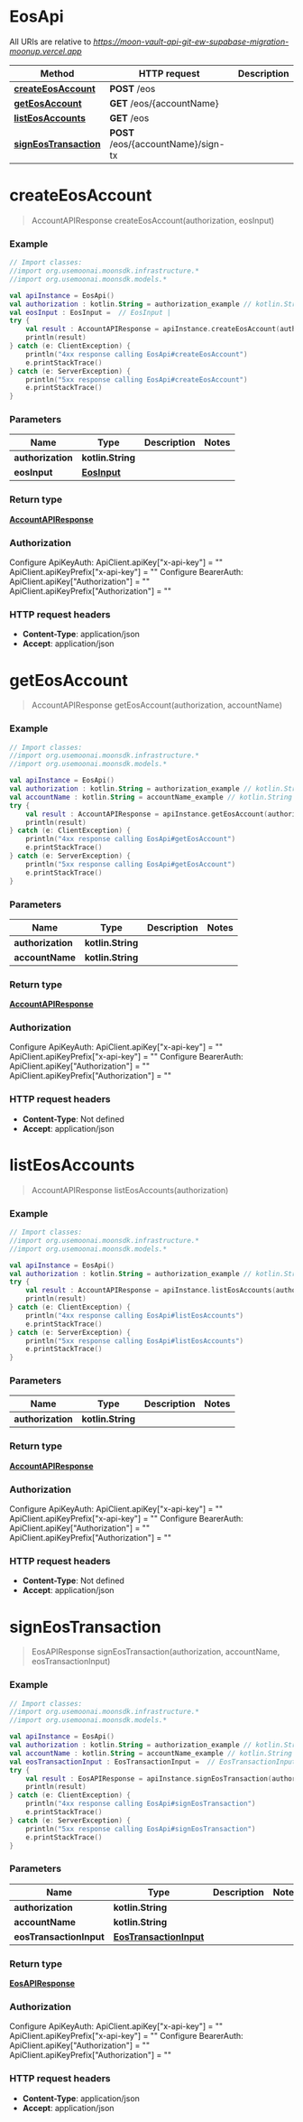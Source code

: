 # EosApi

All URIs are relative to *https://moon-vault-api-git-ew-supabase-migration-moonup.vercel.app*

Method | HTTP request | Description
------------- | ------------- | -------------
[**createEosAccount**](EosApi.md#createEosAccount) | **POST** /eos | 
[**getEosAccount**](EosApi.md#getEosAccount) | **GET** /eos/{accountName} | 
[**listEosAccounts**](EosApi.md#listEosAccounts) | **GET** /eos | 
[**signEosTransaction**](EosApi.md#signEosTransaction) | **POST** /eos/{accountName}/sign-tx | 


<a id="createEosAccount"></a>
# **createEosAccount**
> AccountAPIResponse createEosAccount(authorization, eosInput)



### Example
```kotlin
// Import classes:
//import org.usemoonai.moonsdk.infrastructure.*
//import org.usemoonai.moonsdk.models.*

val apiInstance = EosApi()
val authorization : kotlin.String = authorization_example // kotlin.String | 
val eosInput : EosInput =  // EosInput | 
try {
    val result : AccountAPIResponse = apiInstance.createEosAccount(authorization, eosInput)
    println(result)
} catch (e: ClientException) {
    println("4xx response calling EosApi#createEosAccount")
    e.printStackTrace()
} catch (e: ServerException) {
    println("5xx response calling EosApi#createEosAccount")
    e.printStackTrace()
}
```

### Parameters

Name | Type | Description  | Notes
------------- | ------------- | ------------- | -------------
 **authorization** | **kotlin.String**|  |
 **eosInput** | [**EosInput**](EosInput.md)|  |

### Return type

[**AccountAPIResponse**](AccountAPIResponse.md)

### Authorization


Configure ApiKeyAuth:
    ApiClient.apiKey["x-api-key"] = ""
    ApiClient.apiKeyPrefix["x-api-key"] = ""
Configure BearerAuth:
    ApiClient.apiKey["Authorization"] = ""
    ApiClient.apiKeyPrefix["Authorization"] = ""

### HTTP request headers

 - **Content-Type**: application/json
 - **Accept**: application/json

<a id="getEosAccount"></a>
# **getEosAccount**
> AccountAPIResponse getEosAccount(authorization, accountName)



### Example
```kotlin
// Import classes:
//import org.usemoonai.moonsdk.infrastructure.*
//import org.usemoonai.moonsdk.models.*

val apiInstance = EosApi()
val authorization : kotlin.String = authorization_example // kotlin.String | 
val accountName : kotlin.String = accountName_example // kotlin.String | 
try {
    val result : AccountAPIResponse = apiInstance.getEosAccount(authorization, accountName)
    println(result)
} catch (e: ClientException) {
    println("4xx response calling EosApi#getEosAccount")
    e.printStackTrace()
} catch (e: ServerException) {
    println("5xx response calling EosApi#getEosAccount")
    e.printStackTrace()
}
```

### Parameters

Name | Type | Description  | Notes
------------- | ------------- | ------------- | -------------
 **authorization** | **kotlin.String**|  |
 **accountName** | **kotlin.String**|  |

### Return type

[**AccountAPIResponse**](AccountAPIResponse.md)

### Authorization


Configure ApiKeyAuth:
    ApiClient.apiKey["x-api-key"] = ""
    ApiClient.apiKeyPrefix["x-api-key"] = ""
Configure BearerAuth:
    ApiClient.apiKey["Authorization"] = ""
    ApiClient.apiKeyPrefix["Authorization"] = ""

### HTTP request headers

 - **Content-Type**: Not defined
 - **Accept**: application/json

<a id="listEosAccounts"></a>
# **listEosAccounts**
> AccountAPIResponse listEosAccounts(authorization)



### Example
```kotlin
// Import classes:
//import org.usemoonai.moonsdk.infrastructure.*
//import org.usemoonai.moonsdk.models.*

val apiInstance = EosApi()
val authorization : kotlin.String = authorization_example // kotlin.String | 
try {
    val result : AccountAPIResponse = apiInstance.listEosAccounts(authorization)
    println(result)
} catch (e: ClientException) {
    println("4xx response calling EosApi#listEosAccounts")
    e.printStackTrace()
} catch (e: ServerException) {
    println("5xx response calling EosApi#listEosAccounts")
    e.printStackTrace()
}
```

### Parameters

Name | Type | Description  | Notes
------------- | ------------- | ------------- | -------------
 **authorization** | **kotlin.String**|  |

### Return type

[**AccountAPIResponse**](AccountAPIResponse.md)

### Authorization


Configure ApiKeyAuth:
    ApiClient.apiKey["x-api-key"] = ""
    ApiClient.apiKeyPrefix["x-api-key"] = ""
Configure BearerAuth:
    ApiClient.apiKey["Authorization"] = ""
    ApiClient.apiKeyPrefix["Authorization"] = ""

### HTTP request headers

 - **Content-Type**: Not defined
 - **Accept**: application/json

<a id="signEosTransaction"></a>
# **signEosTransaction**
> EosAPIResponse signEosTransaction(authorization, accountName, eosTransactionInput)



### Example
```kotlin
// Import classes:
//import org.usemoonai.moonsdk.infrastructure.*
//import org.usemoonai.moonsdk.models.*

val apiInstance = EosApi()
val authorization : kotlin.String = authorization_example // kotlin.String | 
val accountName : kotlin.String = accountName_example // kotlin.String | 
val eosTransactionInput : EosTransactionInput =  // EosTransactionInput | 
try {
    val result : EosAPIResponse = apiInstance.signEosTransaction(authorization, accountName, eosTransactionInput)
    println(result)
} catch (e: ClientException) {
    println("4xx response calling EosApi#signEosTransaction")
    e.printStackTrace()
} catch (e: ServerException) {
    println("5xx response calling EosApi#signEosTransaction")
    e.printStackTrace()
}
```

### Parameters

Name | Type | Description  | Notes
------------- | ------------- | ------------- | -------------
 **authorization** | **kotlin.String**|  |
 **accountName** | **kotlin.String**|  |
 **eosTransactionInput** | [**EosTransactionInput**](EosTransactionInput.md)|  |

### Return type

[**EosAPIResponse**](EosAPIResponse.md)

### Authorization


Configure ApiKeyAuth:
    ApiClient.apiKey["x-api-key"] = ""
    ApiClient.apiKeyPrefix["x-api-key"] = ""
Configure BearerAuth:
    ApiClient.apiKey["Authorization"] = ""
    ApiClient.apiKeyPrefix["Authorization"] = ""

### HTTP request headers

 - **Content-Type**: application/json
 - **Accept**: application/json

